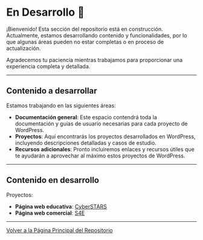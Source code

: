 # En Desarrollo 🚧

¡Bienvenido! Esta sección del repositorio está en construcción. Actualmente, estamos desarrollando contenido y funcionalidades, por lo que algunas áreas pueden no estar completas o en proceso de actualización.

Agradecemos tu paciencia mientras trabajamos para proporcionar una experiencia completa y detallada.

---

## Contenido a desarrollar

Estamos trabajando en las siguientes áreas:

- **Documentación general**: Este espacio contendrá toda la documentación y guías de usuario necesarias para cada proyecto de WordPress.
- **Proyectos**: Aquí encontrarás los proyectos desarrollados en WordPress, incluyendo descripciones detalladas y casos de estudio.
- **Recursos adicionales**: Pronto incluiremos enlaces y recursos útiles que te ayudarán a aprovechar al máximo estos proyectos de WordPress.

---

## Contenido en desarrollo

Proyectos:

- **Página web educativa**: [CyberSTARS](./Proyectos/CyberSTARS/) 
- **Página web comercial**: [S4E](./Proyectos/S4E/)   

---

[Volver a la Página Principal del Repositorio](../README.md)

